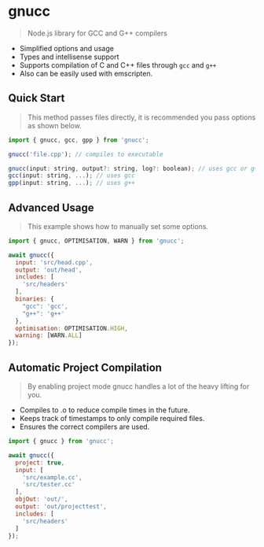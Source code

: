 # gnucc

> Node.js library for GCC and G++ compilers

- Simplified options and usage
- Types and intellisense support
- Supports compilation of C and C++ files through `gcc` and `g++`
- Also can be easily used with emscripten.

## Quick Start

> This method passes files directly, it is recommended you pass options as shown below.

```js
import { gnucc, gcc, gpp } from 'gnucc';

gnucc('file.cpp'); // compiles to executable

gnucc(input: string, output?: string, log?: boolean); // uses gcc or g++
gcc(input: string, ...); // uses gcc
gpp(input: string, ...); // uses g++
```

## Advanced Usage

> This example shows how to manually set some options.

```js
import { gnucc, OPTIMISATION, WARN } from 'gnucc';

await gnucc({
  input: 'src/head.cpp',
  output: 'out/head',
  includes: [
    'src/headers'
  ],
  binaries: {
    "gcc": 'gcc',
    "g++": 'g++'
  },
  optimisation: OPTIMISATION.HIGH,
  warning: [WARN.ALL]
});
```

## Automatic Project Compilation

> By enabling project mode gnucc handles a lot of the heavy lifting for you.

- Compiles to .o to reduce compile times in the future.
- Keeps track of timestamps to only compile required files.
- Ensures the correct compilers are used.

```js
import { gnucc } from 'gnucc';

await gnucc({
  project: true,
  input: [
    'src/example.cc',
    'src/tester.cc'
  ],
  objOut: 'out/',
  output: 'out/projecttest',
  includes: [
    'src/headers'
  ]
});
```